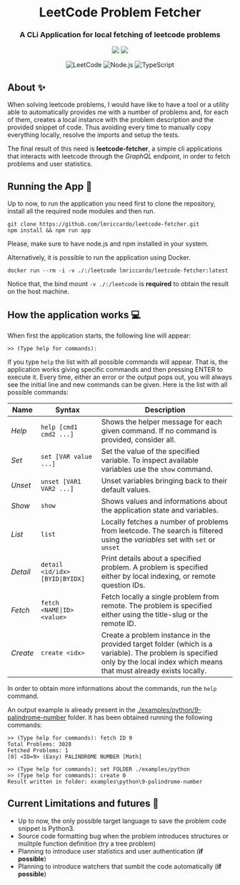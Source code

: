 <h1 align="center">LeetCode Problem Fetcher</h1>
<div align="center">

### A CLi Application for local fetching of leetcode problems

<img src="https://img.shields.io/badge/License-MIT-green.svg"/>
<img src="https://img.shields.io/npm/v/npm.svg?logo=nodedotjs"/>

![LeetCode](https://img.shields.io/badge/LeetCode-000000?style=for-the-badge&logo=LeetCode&logoColor=#d16c06)
![Node.js](https://img.shields.io/badge/Node.js-%2320232a?style=for-the-badge&logo=node.js&logoColor=43853D)
![TypeScript](https://img.shields.io/badge/typetscript-%2320232a.svg?style=for-the-badge&logo=typescript&logoColor=%fff)

</div>

## About ✨

When solving leetcode problems, I would have like to have a tool or a utility able to automatically provides me with a number of problems and, for each of them, creates a local instance with the problem description and the provided snippet of code. Thus avoiding every time to manually copy everything locally, resolve the imports and setup the tests.

The final result of this need is **leetcode-fetcher**, a simple cli applications that interacts with leetcode through the *GraphQL* endpoint, in order to fetch problems and user statistics.

## Running the App 🚀

Up to now, to run the application you need first to clone the repository, install all the required node modules and then run. 

```
git clone https://github.com/lmriccardo/leetcode-fetcher.git
npm install && npm run app
```

Please, make sure to have node.js and npm installed in your system.

Alternatively, it is possible to run the application using Docker.

```
docker run --rm -i -v ./:/leetcode lmriccardo/leetcode-fetcher:latest
```

Notice that, the bind mount `-v ./:/leetcode` is **required** to obtain the result on the host machine.

## How the application works 💻

When first the application starts, the following line will appear:

```
>> (Type help for commands): 
```

If you type `help` the list with all possible commands will appear. That is, the application works giving specific commands and then pressing ENTER to execute it. Every time, either an error or the output pops out, you will always see the initial line and new commands can be given. Here is the list with all possible commands:

| **Name**         | **Syntax**                      | **Description**                                                                                                                                                               |
|------------------|---------------------------------|-------------------------------------------------------------------------------------------------------------------------------------------------------------------------------|
| _Help_   | `help [cmd1 cmd2 ...]`          | Shows the helper message for each given command. If no command is provided, consider all.                                                                                     |
| _Set_    | `set [VAR value ...]`           | Set the value of the specified variable. To inspect available variables use the `show` command.                                                                               |
| _Unset_  | `unset [VAR1 VAR2 ...]`         | Unset variables bringing back to their default values.                                                                                                                        |
| _Show_   | `show`                          | Shows values and informations about the application state and variables.                                                                                                      |
| _List_   | `list`                          | Locally fetches a number of problems from leetcode. The search is filtered using the _variables_ set with `set` or `unset`                                                    |
| _Detail_	 | `detail <id/idx> [BYID\|BYIDX]` | Print details about a specified problem. A problem is specified either by local indexing, or remote question IDs.                                                             |
| _Fetch_  | `fetch <NAME\|ID> <value>`      | Fetch locally a single problem from remote. The problem is specified either using the title-slug or the remote ID.                                                            |
| _Create_ | `create <idx>`                  | Create a problem instance in the provided target folder (which is a variable). The problem is specified only by the local index which means that must already exists locally. |

In order to obtain more informations about the commands, run the `help` command.

An output example is already present in the <a href="./examples/python/9-palindrome-number">./examples/python/9-palindrome-number</a> folder. It has been obtained running the following commands:

```
>> (Type help for commands): fetch ID 9
Total Problems: 3028
Fetched Problems: 1
[0] <ID=9> (Easy) PALINDROME NUMBER [Math]

>> (Type help for commands): set FOLDER ./examples/python
>> (Type help for commands): create 0
Result written in folder: examples\python\9-palindrome-number
```

## Current Limitations and futures 🚧

- Up to now, the only possible target language to save the problem code snippet is Python3. 
- Source code formatting bug when the problem introduces structures or mulitple function definition (try a tree problem)
- Planning to introduce user statistics and user authentication (**if possible**)
- Planning to introduce watchers that sumbit the code automatically (**if possible**)